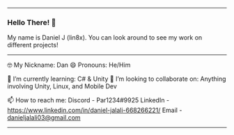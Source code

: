 ---------------------------------------------------------------------

### Hello There! 👋

My name is Daniel J (lin8x).
You can look around to see my work on different projects!

---------------------------------------------------------------------

🤓 My Nickname: Dan
😄 Pronouns: He/Him

🌱 I’m currently learning: C# & Unity
👯 I’m looking to collaborate on: Anything involving Unity, Linux, and Mobile Dev

📫 How to reach me:
Discord - Par1234#9925
LinkedIn - https://www.linkedin.com/in/daniel-jalali-668266221/
Email - danieljalali03@gmail.com

---------------------------------------------------------------------
